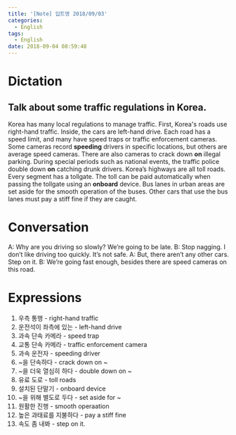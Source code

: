 ```yaml
---
title: '[Note] 입트영 2018/09/03'
categories:
  - English
tags:
  - English
date: 2018-09-04 08:59:48
---
```


# Dictation

## Talk about some traffic regulations in Korea. 

Korea has many local regulations to manage traffic. First, Korea's roads use right-hand traffic. Inside, the cars are left-hand drive. Each road has a speed limit, and many have speed traps or traffic enforcement cameras. Some cameras record **speeding** drivers in specific locations, but others are average speed cameras. There are also cameras to crack down **on** illegal parking. During special periods such as national events, the traffic police double down **on** catching drunk drivers. Korea’s highways are all toll roads. Every segment has a tollgate. The toll can be paid automatically when passing the tollgate using an **onboard** device. Bus lanes in urban areas are set aside for the smooth operation of the buses. Other cars that use the bus lanes must pay a stiff fine if they are caught. 

# Conversation

A: Why are you driving so slowly? We’re going to be late. 
B: Stop nagging. I don’t like driving too quickly. It’s not safe. 
A: But, there aren’t any other cars. Step on it.
B: We’re going fast enough, besides there are speed cameras on this road.

# Expressions

1. 우측 통행 - right-hand traffic
2. 운전석이 좌측에 있는 - left-hand drive
3. 과속 단속 카메라 - speed trap
4. 교통 단속 카메라 - traffic enforcement camera
5. 과속 운전자 - speeding driver
6. ~을 단속하다 - crack down on ~
7. ~을 더욱 열심히 하다 - double down on ~
8. 유료 도로 - toll roads
9. 설치된 단말기 - onboard device
10. ~을 위해 별도로 두다 - set aside for ~
11. 원활한 진행 - smooth operaation
12. 높은 과태료를 지불하다 - pay a stiff fine
13. 속도 좀 내봐 - step on it.